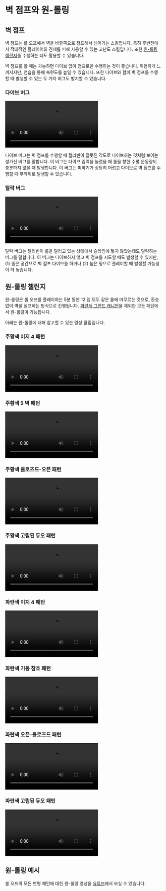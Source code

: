 # 벽 점프와 원-롤링

## 벽 점프

벽 점프는 롤 오프에서 벽을 바깥쪽으로 점프해서 넘어가는 스킬입니다. 특히 후반전에서 적대적인 플레이어의 견제를 피해 사용할 수 있는 고난도 스킬입니다. 또한 [원-롤링 챌린지](./wall-jumps-one-rolling.md#원-롤링-챌린지)를 수행하는 데도 활용할 수 있습니다.

벽 점프를 할 때는 가능하면 다이브 없이 점프로만 수행하는 것이 좋습니다. 위험하게 느껴지지만, 연습을 통해 숙련도를 높일 수 있습니다. 또한 다이브와 함께 벽 점프를 수행할 때 발생할 수 있는 두 가지 버그도 방지할 수 있습니다.

### 다이브 버그

<video controls>
  <source src="../../images/advanced/wall-jumps-one-rolling/dive-bug.mp4" type="video/mp4">
</video>

다이브 버그는 벽 점프를 수행할 때 젤리빈이 잘못된 각도로 다이브하는 것처럼 보이는 성가신 버그를 말합니다. 이 버그는 다이브 입력을 눌렀을 때 롤을 향한 수평 운동량이 충분하지 않을 때 발생합니다. 이 버그는 피하기가 상당히 어렵고 다이브로 벽 점프를 수행할 때 무작위로 발생할 수 있습니다.

### 탈락 버그

<video controls>
  <source src="../../images/advanced/wall-jumps-one-rolling/elimination-bug.mp4" type="video/mp4">
</video>

탈락 버그는 젤리빈이 롤을 달리고 있는 상태에서 슬라임에 닿지 않았는데도 탈락하는 버그를 말합니다. 이 버그는 다이브하지 않고 벽 점프를 시도할 때도 발생할 수 있지만, (1) 좁은 공간으로 벽 점프 다이브를 하거나 (2) 높은 핑으로 플레이할 때 발생할 가능성이 더 높습니다.

## 원-롤링 챌린지

원-롤링은 롤 오프를 플레이하는 5분 동안 12 랩 모두 같은 롤에 머무르는 것으로, 환승 없이 벽을 점프하는 방식으로 진행됩니다. [파란색 그랜드 캐니언](../rolls/grand-canyon.md)을 제외한 모든 패턴에서 원-롤링이 가능합니다.

아래는 원-롤링에 대해 참고할 수 있는 영상 클립입니다.

### 주황색 이지 4 패턴

<video controls>
  <source src="../../images/advanced/wall-jumps-one-rolling/easy-4-orange.mp4" type="video/mp4">
</video>

### 주황색 5 벽 패턴

<video controls>
  <source src="../../images/advanced/wall-jumps-one-rolling/5-waller-orange.mp4" type="video/mp4">
</video>

### 주황색 클로즈드-오픈 패턴

<video controls>
  <source src="../../images/advanced/wall-jumps-one-rolling/closed-open-orange.mp4" type="video/mp4">
</video>

### 주황색 고립된 듀오 패턴

<video controls>
  <source src="../../images/advanced/wall-jumps-one-rolling/isolated-duo-orange.mp4" type="video/mp4">
</video>

### 파란색 이지 4 패턴

<video controls>
  <source src="../../images/advanced/wall-jumps-one-rolling/easy-4-blue.mp4" type="video/mp4">
</video>

### 파란색 기둥 참호 패턴

<video controls>
  <source src="../../images/advanced/wall-jumps-one-rolling/pillar-trench-blue.mp4" type="video/mp4">
</video>

### 파란색 오픈-클로즈드 패턴

<video controls>
  <source src="../../images/advanced/wall-jumps-one-rolling/open-closed-blue.mp4" type="video/mp4">
</video>

### 파란색 고립된 듀오 패턴

<video controls>
  <source src="../../images/advanced/wall-jumps-one-rolling/isolated-duo-blue.mp4" type="video/mp4">
</video>

## 원-롤링 예시

롤 오프의 모든 변형 패턴에 대한 원-롤링 영상을 [유튜브](https://www.youtube.com/playlist?list=PLG_QNSp9ZgJLWYSNl4vY26VJCZeOQHO1F)에서 보실 수 있습니다.
